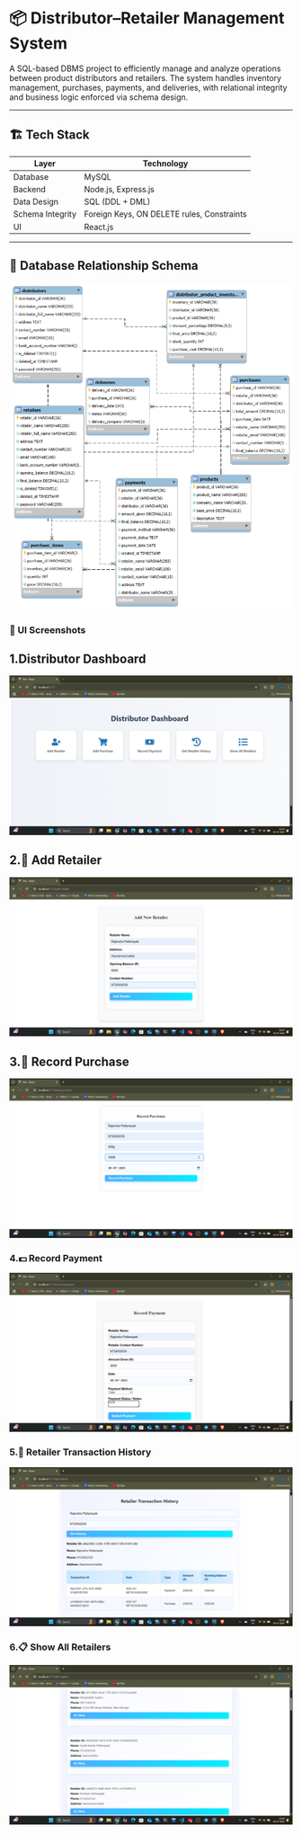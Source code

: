 # 📦 Distributor–Retailer Management System

A SQL-based DBMS project to efficiently manage and analyze operations between product distributors and retailers. The system handles inventory management, purchases, payments, and deliveries, with relational integrity and business logic enforced via schema design.

---
## 🏗️ Tech Stack

| Layer             | Technology               |
|------------------|--------------------------|
| Database          | MySQL                    |
| Backend           | Node.js, Express.js      |
| Data Design       | SQL (DDL + DML)          |
| Schema Integrity  | Foreign Keys, ON DELETE rules, Constraints |
| UI     | React.js                 |
---
## 🧩 Database Relationship Schema

![Relationship Schema](Relationship_Schema.png)

### 📸 UI Screenshots

## 1.Distributor Dashboard

![Distributor Dashboard](UI_images/Distributor_Dashboard.png)
## 2.🧾 Add Retailer 

![Add Retailer](UI_images/AddRetailer.png)
## 3.🛒 Record Purchase 

![Record Purchase](UI_images/RecordPurchase.png)
### 4.💵 Record Payment

![Record Payment](UI_images/RecordPayment.png)
### 5.📜 Retailer Transaction History 

![Retailer Transaction History](UI_images/ReatailerTransactionHistory.png)
### 6.📋 Show All Retailers 

![Show All Retailers](UI_images/ShowAllRetailers.png)




